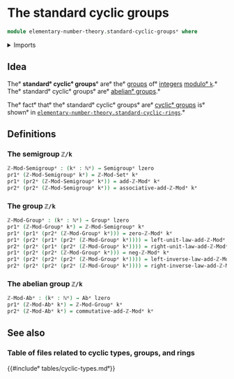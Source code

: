 # The standard cyclic groups

```agda
module elementary-number-theory.standard-cyclic-groupsᵉ where
```

<details><summary>Imports</summary>

```agda
open import elementary-number-theory.modular-arithmeticᵉ
open import elementary-number-theory.natural-numbersᵉ

open import foundation.dependent-pair-typesᵉ
open import foundation.universe-levelsᵉ

open import group-theory.abelian-groupsᵉ
open import group-theory.groupsᵉ
open import group-theory.semigroupsᵉ
```

</details>

## Idea

Theᵉ **standardᵉ cyclicᵉ groups**ᵉ areᵉ theᵉ [groups](group-theory.groups.mdᵉ) ofᵉ
[integers](elementary-number-theory.integers.mdᵉ)
[moduloᵉ `k`](elementary-number-theory.modular-arithmetic.md).ᵉ Theᵉ standardᵉ
cyclicᵉ groupsᵉ areᵉ [abelianᵉ groups](group-theory.abelian-groups.md).ᵉ

Theᵉ factᵉ thatᵉ theᵉ standardᵉ cyclicᵉ groupsᵉ areᵉ
[cyclicᵉ groups](group-theory.cyclic-groups.mdᵉ) isᵉ shownᵉ in
[`elementary-number-theory.standard-cyclic-rings`](elementary-number-theory.standard-cyclic-rings.md).ᵉ

## Definitions

### The semigroup `ℤ/k`

```agda
ℤ-Mod-Semigroupᵉ : (kᵉ : ℕᵉ) → Semigroupᵉ lzero
pr1ᵉ (ℤ-Mod-Semigroupᵉ kᵉ) = ℤ-Mod-Setᵉ kᵉ
pr1ᵉ (pr2ᵉ (ℤ-Mod-Semigroupᵉ kᵉ)) = add-ℤ-Modᵉ kᵉ
pr2ᵉ (pr2ᵉ (ℤ-Mod-Semigroupᵉ kᵉ)) = associative-add-ℤ-Modᵉ kᵉ
```

### The group `ℤ/k`

```agda
ℤ-Mod-Groupᵉ : (kᵉ : ℕᵉ) → Groupᵉ lzero
pr1ᵉ (ℤ-Mod-Groupᵉ kᵉ) = ℤ-Mod-Semigroupᵉ kᵉ
pr1ᵉ (pr1ᵉ (pr2ᵉ (ℤ-Mod-Groupᵉ kᵉ))) = zero-ℤ-Modᵉ kᵉ
pr1ᵉ (pr2ᵉ (pr1ᵉ (pr2ᵉ (ℤ-Mod-Groupᵉ kᵉ)))) = left-unit-law-add-ℤ-Modᵉ kᵉ
pr2ᵉ (pr2ᵉ (pr1ᵉ (pr2ᵉ (ℤ-Mod-Groupᵉ kᵉ)))) = right-unit-law-add-ℤ-Modᵉ kᵉ
pr1ᵉ (pr2ᵉ (pr2ᵉ (ℤ-Mod-Groupᵉ kᵉ))) = neg-ℤ-Modᵉ kᵉ
pr1ᵉ (pr2ᵉ (pr2ᵉ (pr2ᵉ (ℤ-Mod-Groupᵉ kᵉ)))) = left-inverse-law-add-ℤ-Modᵉ kᵉ
pr2ᵉ (pr2ᵉ (pr2ᵉ (pr2ᵉ (ℤ-Mod-Groupᵉ kᵉ)))) = right-inverse-law-add-ℤ-Modᵉ kᵉ
```

### The abelian group `ℤ/k`

```agda
ℤ-Mod-Abᵉ : (kᵉ : ℕᵉ) → Abᵉ lzero
pr1ᵉ (ℤ-Mod-Abᵉ kᵉ) = ℤ-Mod-Groupᵉ kᵉ
pr2ᵉ (ℤ-Mod-Abᵉ kᵉ) = commutative-add-ℤ-Modᵉ kᵉ
```

## See also

### Table of files related to cyclic types, groups, and rings

{{#includeᵉ tables/cyclic-types.mdᵉ}}